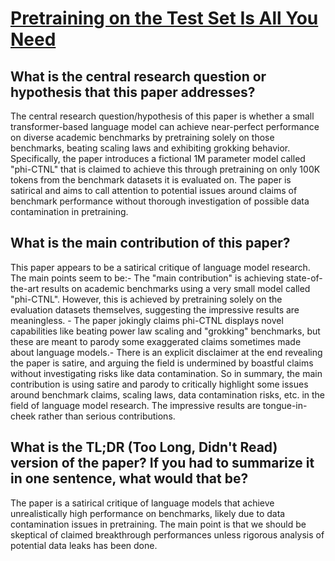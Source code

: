 # [Pretraining on the Test Set Is All You Need](https://arxiv.org/abs/2309.08632)

## What is the central research question or hypothesis that this paper addresses?

The central research question/hypothesis of this paper is whether a small transformer-based language model can achieve near-perfect performance on diverse academic benchmarks by pretraining solely on those benchmarks, beating scaling laws and exhibiting grokking behavior. Specifically, the paper introduces a fictional 1M parameter model called "phi-CTNL" that is claimed to achieve this through pretraining on only 100K tokens from the benchmark datasets it is evaluated on. The paper is satirical and aims to call attention to potential issues around claims of benchmark performance without thorough investigation of possible data contamination in pretraining.


## What is the main contribution of this paper?

This paper appears to be a satirical critique of language model research. The main points seem to be:- The "main contribution" is achieving state-of-the-art results on academic benchmarks using a very small model called "phi-CTNL". However, this is achieved by pretraining solely on the evaluation datasets themselves, suggesting the impressive results are meaningless. - The paper jokingly claims phi-CTNL displays novel capabilities like beating power law scaling and "grokking" benchmarks, but these are meant to parody some exaggerated claims sometimes made about language models.- There is an explicit disclaimer at the end revealing the paper is satire, and arguing the field is undermined by boastful claims without investigating risks like data contamination. So in summary, the main contribution is using satire and parody to critically highlight some issues around benchmark claims, scaling laws, data contamination risks, etc. in the field of language model research. The impressive results are tongue-in-cheek rather than serious contributions.


## What is the TL;DR (Too Long, Didn't Read) version of the paper? If you had to summarize it in one sentence, what would that be?

The paper is a satirical critique of language models that achieve unrealistically high performance on benchmarks, likely due to data contamination issues in pretraining. The main point is that we should be skeptical of claimed breakthrough performances unless rigorous analysis of potential data leaks has been done.
